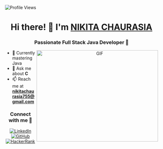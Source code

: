 <!-- Add the following line to display the profile views -->
![Profile Views](https://komarev.com/ghpvc/?username=nikita11ch&color=brightgreen)

<h1 align="center">Hi there! 👋 I'm <a href="https://100rabhcsmc.github.io/Me.io/" target="blank">NIKITA CHAURASIA</a></h1>

<h3 align="center">Passionate Full Stack Java Developer 🚀</h3>

<p align="center">
  <img align="right" height="300" width="400" alt="GIF" src="https://user-images.githubusercontent.com/74038190/221352975-94759904-aa4c-4032-a8ab-b546efb9c478.gif">
</p>

- 🌱 Currently mastering Java
- 💬 Ask me about **C**
- 📫 Reach me at **nikitachaurasia755@gmail.com**

<h3 align="center">Connect with me 🤝</h3>

<p align="center">
  <a target="_blank" href="https://www.linkedin.com/in/nikita-chaurasia">
    <img src="https://img.icons8.com/doodle/40/000000/linkedin--v2.png" alt="LinkedIn"></a>
  <a target="_blank" href="https://github.com/nikita11ch">
    <img src="https://img.icons8.com/doodle/40/000000/github--v1.png" alt="GitHub"></a>
  <a target="_blank" href="https://www.hackerrank.com/profile/nikitachaurasia2">
    <img src="https://img.shields.io/badge/-HackerRank-black?style=flat&logo=hackerrank" alt="HackerRank"></a>
</p>
